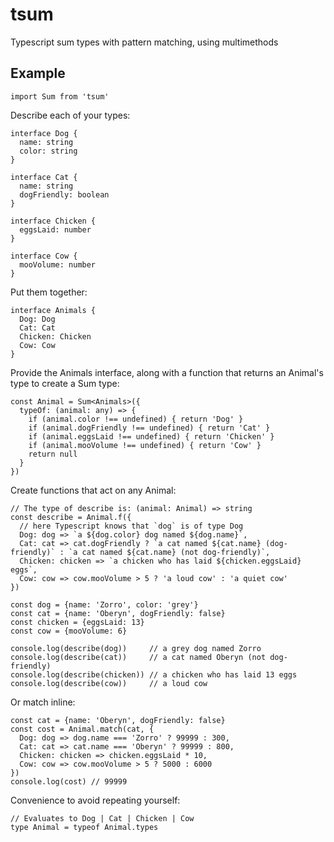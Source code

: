 # tsum
Typescript sum types with pattern matching, using multimethods

## Example
```
import Sum from 'tsum'
```


Describe each of your types:
```
interface Dog {
  name: string
  color: string
}

interface Cat {
  name: string 
  dogFriendly: boolean
}

interface Chicken {
  eggsLaid: number
}

interface Cow {
  mooVolume: number
}
```

Put them together:
```
interface Animals {
  Dog: Dog
  Cat: Cat
  Chicken: Chicken
  Cow: Cow
}
```

Provide the Animals interface, along with a function that returns an Animal's type to create a Sum type:
```
const Animal = Sum<Animals>({
  typeOf: (animal: any) => {
    if (animal.color !== undefined) { return 'Dog' }
    if (animal.dogFriendly !== undefined) { return 'Cat' }
    if (animal.eggsLaid !== undefined) { return 'Chicken' }
    if (animal.mooVolume !== undefined) { return 'Cow' }
    return null
  }
})
```


Create functions that act on any Animal:
```
// The type of describe is: (animal: Animal) => string
const describe = Animal.f({
  // here Typescript knows that `dog` is of type Dog
  Dog: dog => `a ${dog.color} dog named ${dog.name}`,
  Cat: cat => cat.dogFriendly ? `a cat named ${cat.name} (dog-friendly)` : `a cat named ${cat.name} (not dog-friendly)`,
  Chicken: chicken => `a chicken who has laid ${chicken.eggsLaid} eggs`,
  Cow: cow => cow.mooVolume > 5 ? 'a loud cow' : 'a quiet cow'
})

const dog = {name: 'Zorro', color: 'grey'}
const cat = {name: 'Oberyn', dogFriendly: false}
const chicken = {eggsLaid: 13}
const cow = {mooVolume: 6}

console.log(describe(dog))     // a grey dog named Zorro
console.log(describe(cat))     // a cat named Oberyn (not dog-friendly)
console.log(describe(chicken)) // a chicken who has laid 13 eggs
console.log(describe(cow))     // a loud cow
```

Or match inline:
```
const cat = {name: 'Oberyn', dogFriendly: false}
const cost = Animal.match(cat, {
  Dog: dog => dog.name === 'Zorro' ? 99999 : 300,
  Cat: cat => cat.name === 'Oberyn' ? 99999 : 800,
  Chicken: chicken => chicken.eggsLaid * 10,
  Cow: cow => cow.mooVolume > 5 ? 5000 : 6000
})
console.log(cost) // 99999
```

Convenience to avoid repeating yourself:
```
// Evaluates to Dog | Cat | Chicken | Cow
type Animal = typeof Animal.types
```
